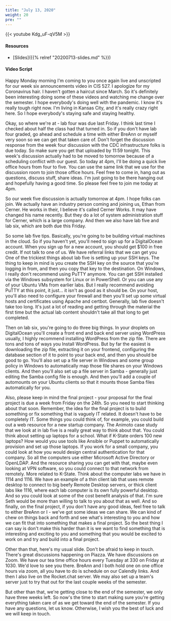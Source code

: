 ```yaml
---
title: "July 13, 2020"
weight: 20
pre: ""
---
```


{{< youtube Kdg_uF-qV5M >}}

#### Resources

* [Slides]({{% relref "20200713-slides.md"  %}})

#### Video Script

Happy Monday morning I'm coming to you once again live and unscripted for our week six announcements video in CIS 527. I apologize for my Coronavirus hair. I haven't gotten a haircut since March. So it's definitely been interesting doing some of these videos and watching me change over the semester. I hope everybody's doing well with the pandemic. I know it's really tough right now. I'm living in Kansas City, and it's really crazy right here. So I hope everybody's staying safe and staying healthy. 

Okay, so where we're at - lab four was due last Friday. I think last time I checked about half the class had that turned in. So if you don't have lab four graded, go ahead and schedule a time with either BreAnn or myself very soon so we can get that taken care of. Don't forget the discussion response from the week four discussion with the CDC infrastructure folks is due today. So make sure you get that uploaded by 11:59 tonight. This week's discussion actually had to be moved to tomorrow because of a scheduling conflict with our guest. So today at 4pm, I'll be doing a quick live office hours from four to five. You can use the same link that we use for the discussion room to join those office hours. Feel free to come in, hang out as questions, discuss stuff, share ideas. I'm just going to be there hanging out and hopefully having a good time. So please feel free to join me today at 4pm. 

So our week five discussion is actually tomorrow at 4pm. I hope folks can join. We actually have an industry person coming and joining us, Ethan from Cerner. He works in their, I believe it's called Cerner Works. It may have changed his name recently. But they do a lot of system administration stuff for Cerner, which is a large company. And then we also have lab five and lab six, which are both due this Friday. 

So some lab five tips. Basically, you're going to be building virtual machines in the cloud. So if you haven't yet, you'll need to sign up for a DigitalOcean account. When you sign up for a new account, you should get $100 in free credit. If not talk to one of us. We have referral links that we can get you One of the trickiest things about lab five is setting up your SSH keys. The thing to keep in mind is you create the SSH key on the source that you're logging in from, and then you copy that key to the destination. On Windows, I really don't recommend using PuTTY anymore. You can get SSH installed via the Windows subsystem for Linux or in PowerShell. Or you can use any of your Ubuntu VMs from earlier labs. But I really recommend avoiding PuTTY at this point, it just... it isn't as good as it should be. On your host, you'll also need to configure your firewall and then you'll set up some virtual hosts and certificates using Apache and certbot. Generally, lab five doesn't take too long. It's just a lot of reading and getting through the material the first time but the actual lab content shouldn't take all that long to get completed.

Then on lab six, you're going to do three big things. In your droplets on DigitalOcean you'll create a front end and back end server using WordPress usually, I highly recommend installing WordPress from the zip file. There are tons and tons of ways you Install WordPress. But by far the easiest is downloading the zip file, extracting it on your frontend, configuring the database section of it to point to your back end, and then you should be good to go. You'll also set up a file server in Windows and some group policy in Windows to automatically map those file shares on your Windows clients. And then you'll also set up a file server in Samba - generally just editing the Samba config file is enough. And then you'll add a couple of automounts on your Ubuntu clients so that it mounts those Samba files automatically for you. 

Also, please keep in mind the final project - your proposal for the final project is due a week from Friday on the 24th. So you need to start thinking about that soon. Remember, the idea for the final project is to build something or fix something that is vaguely IT related. It doesn't have to be completely IT. Some things you could think of, for example, you could build out a web resource for a new startup company. The Animoto case study that we look at in lab five is a really great way to think about that. You could think about setting up laptops for a school. What if K-State orders 100 new laptops? How would you use tools like Ansible or Puppet to automatically provision and set up those laptops. If you work for a small company, you could look at how you would design central authentication for that company. So all the computers use either Microsoft Active Directory or OpenLDAP. And the resource sharing you can get with that, maybe even looking at VPN software, so you could connect to that network from remotely. More related to K-State. Think about the computer labs we have in 1114 and 1116. We have an example of a thin client lab that uses remote desktop to connect to big beefy Remote Desktop servers, or thick client labs like 1116, where each lab computer is its own fully powerful desktop. And so you could look at some of the cost benefit analysis of that. I'm sure Seth would be more than willing to talk to you about that as well. And so finally, on the final project, if you don't have any good ideas, feel free to talk to either BreAnn or I - we've got some ideas we can share. We can kind of chew on things back and forth and see what's interesting to you and how we can fit that into something that makes a final project. So the best thing I can say is don't make this harder than it is we want to find something that is interesting and exciting to you and something that you would be excited to work on and try and build into a final project. 

Other than that, here's my usual slide. Don't be afraid to keep in touch. There's great discussions happening on Piazza. We have discussions on Zoom. We have our tea time office hours every Tuesday at 330 on Friday at 1030. We'd love to see you there. BreAnn and I both hold one on one office hours via zoom, all you have to do is schedule on our Calendly links. And then I also live on the Rocket.chat server. We may also set up a team's server just to try that out for the last couple weeks of the semester. 

But other than that, we're getting close to the end of the semester, we only have three weeks left. So now's the time to start making sure you're getting everything taken care of as we get toward the end of the semester. If you have any questions, let us know. Otherwise, I wish you the best of luck and we will keep in touch.

